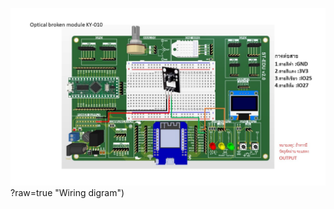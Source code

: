 ![Alt text](https://github.com/summation2009/ST_EDU/blob/main/Examples%20ST-EDU/37%20Sensor%20IN%201/Optical_broken_module_KY-010/IMG.jpg)?raw=true "Wiring digram")
